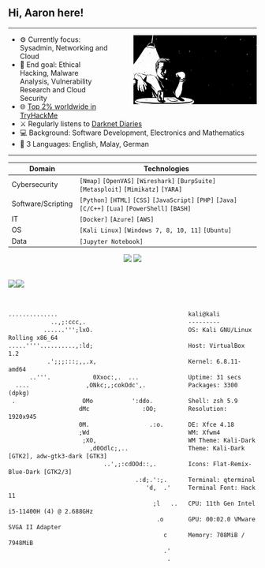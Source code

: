## Hi, Aaron here!

---

<a href="https://github.com/aaronamran">
  <img src="images/bnwimage.gif" alt="AARONAMRAN" align="right" style="margin-left: 50px; height="220" width="250">
</a>


- ⚙️ Currently focus: Sysadmin, Networking and Cloud
- 📌 End goal: Ethical Hacking, Malware Analysis, Vulnerability Research and Cloud Security
- 🌐 [Top 2% worldwide in TryHackMe](https://tryhackme.com/r/p/aaronamran)
- ⚔️ Regularly listens to [Darknet Diaries](https://open.spotify.com/show/4XPl3uEEL9hvqMkoZrzbx5)
- 💻 Background: Software Development, Electronics and Mathematics
- 💬 3 Languages: English, Malay, German

---


| Domain             |  Technologies                                                                                              |
|--------------------|------------------------------------------------------------------------------------------------------------|
| Cybersecurity      | `[Nmap]` `[OpenVAS]` `[Wireshark]` `[BurpSuite]` `[Metasploit]` `[Mimikatz]` `[YARA]`                      |
| Software/Scripting | `[Python]` `[HTML]` `[CSS]` `[JavaScript]` `[PHP]` `[Java]` `[C/C++]` `[Lua]` `[PowerShell]` `[BASH]`      |
| IT                 | `[Docker]` `[Azure]` `[AWS]`                                                                               |
| OS                 | `[Kali Linux]` `[Windows 7, 8, 10, 11]` `[Ubuntu]`                                                         |
| Data               | `[Jupyter Notebook]`                                                                                       |

<div align="center">
  <a href="mailto:aaronamranba@gmail.com"><img src="https://img.shields.io/badge/Gmail-D14836?style=for-the-badge&logo=gmail&logoColor=white&color=black" /></a>
  <a href="https://www.linkedin.com/in/aaronamran/"><img src="https://img.shields.io/badge/LinkedIn-%2312100E.svg?&style=for-the-badge&logo=linkedin&logoColor=white&color=black" /></a>
</div>
<br>

<img height="175px" align="center" src="https://github-readme-stats.vercel.app/api?username=aaronamran&theme=city_lights&show_icons=true&count_private=true"/><img height="175px" align="center" src="https://github-readme-stats.vercel.app/api/top-langs/?username=aaronamran&show_icons=true&layout=compact&langs_count=6&hide_title=true&hide_border=false&theme=city_lights" />

<br>

```console
..............                                     kali@kali 
            ..,;:ccc,.                             --------- 
          ......''';lxO.                           OS: Kali GNU/Linux Rolling x86_64 
.....''''..........,:ld;                           Host: VirtualBox 1.2 
           .';;;:::;,,.x,                          Kernel: 6.8.11-amd64 
      ..'''.            0Xxoc:,.  ...              Uptime: 31 secs 
  ....                ,ONkc;,;cokOdc',.            Packages: 3300 (dpkg) 
 .                   OMo           ':ddo.          Shell: zsh 5.9 
                    dMc               :OO;         Resolution: 1920x945 
                    0M.                 .:o.       DE: Xfce 4.18 
                    ;Wd                            WM: Xfwm4 
                     ;XO,                          WM Theme: Kali-Dark 
                       ,d0Odlc;,..                 Theme: Kali-Dark [GTK2], adw-gtk3-dark [GTK3] 
                           ..',;:cdOOd::,.         Icons: Flat-Remix-Blue-Dark [GTK2/3] 
                                    .:d;.':;.      Terminal: qterminal 
                                       'd,  .'     Terminal Font: Hack 11 
                                         ;l   ..   CPU: 11th Gen Intel i5-11400H (4) @ 2.688GHz 
                                          .o       GPU: 00:02.0 VMware SVGA II Adapter 
                                            c      Memory: 708MiB / 7948MiB 
                                            .'
                                             .                             
                                                                           

